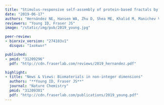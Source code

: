 ```yaml
---
title: "Stimulus-responsive self-assembly of protein-based fractals by computational design"
date: "2019-06-17"
authors: "Hernández NE, Hansen WA, Zhu D, Shea ME, Khalid M, Manichev V, Putnins M, Chen M, Dodge AG, Yang L, Marrero-Berríos I, Banal M, Rechani P, Gustafsson T, Feldman LC, Lee SH, Wackett LP, Dai W, Khare SD"
reviewers: "Young ID, Fraser JS"
image: "/static/img/pub/2019_young.jpg"

peer-review:
- biorxiv_version: "274183v1"
  disqus: "1xokwvr"

published:
- pmid: "31209296"
  pdf: "http://cdn.fraserlab.com/reviews/2019_hernandez.pdf"

highlight:
- title: "News & Views: Biomaterials in non-integer dimensions"
  authors: "**Young ID, Fraser JS**"
  journal: "Nature Chemistry"
  pmid: "31209301"
  pdf: "http://cdn.fraserlab.com/publications/2019_young.pdf"
---
```

